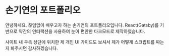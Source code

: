 # 손기연의 포트폴리오
안녕하세요. 끊임없이 배우고자 하는 손기연의 포트폴리오입니다.
React(Gatsby)를 기반으로 약간의 인터랙션을 사용하여 눈이 편안한 다크모드로 제작하였습니다.

사이트 내 우측 상단에 위치한 제 개인 UI 가이드도 보셔서 제가 어떻게 스크립트를 짜는지 봐주시면 감사하겠습니다.
